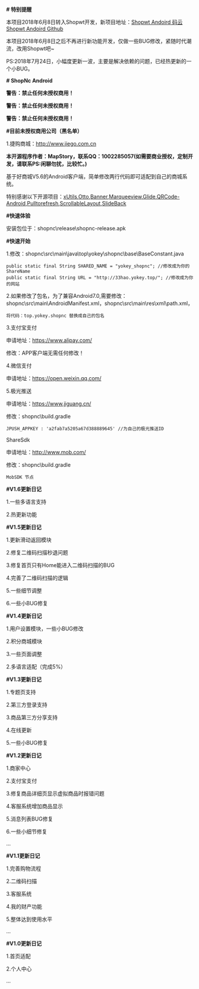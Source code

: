 **# 特别提醒**

本项目2018年6月8日转入Shopwt开发，新项目地址：[Shopwt Andoird 码云](https://gitee.com/MapStory/Shopwt-Android) [Shopwt Andoird Github](https://github.com/oyo775881/Shopwt-Android)

本项目2018年6月8日之后不再进行新功能开发，仅做一些BUG修改，紧随时代潮流，改用Shopwt吧~

PS:2018年7月24日，小幅度更新一波，主要是解决依赖的问题，已经热更新的一个小BUG。

**# ShopNc Android** 

**警告：禁止任何未授权商用！**  

**警告：禁止任何未授权商用！** 

**警告：禁止任何未授权商用！** 

**#目前未授权商用公司（黑名单）**

1.捷购商城：http://www.jiego.com.cn

**本开源程序作者：MapStory，联系QQ：1002285057(如需要商业授权，定制开发，请联系PS:闲聊勿扰，比较忙。)**

基于好商城V5.6的Android客户端，简单修改两行代码即可适配到自己的商城系统。

特别感谢以下开源项目：[xUtils](https://github.com/wyouflf/xUtils3),[Otto](https://github.com/square/otto),[Banner](https://github.com/youth5201314/banner),[Marqueeview](https://github.com/sfsheng0322/MarqueeView),[Glide](https://github.com/bumptech/glide),[QRCode-Android](https://github.com/XuDaojie/QRCode-Android),[Pulltorefresh](https://github.com/823546371/PullToRefresh),[ScrollableLayout](https://github.com/w446108264/ScrollableLayout),[SlideBack](https://github.com/leehong2005/SlideBack)

**#快速体验**

安装包位于：shopnc\release\shopnc-release.apk

**#快速开始**

1.修改：shopnc\src\main\java\top\yokey\shopnc\base\BaseConstant.java
```
public static final String SHARED_NAME = "yokey_shopnc"; //修改成为你的ShareName
public static final String URL = "http://33hao.yokey.top/"; //修改成为你的网站
```

2.如果修改了包名，为了兼容Android7.0,需要修改：shopnc\src\main\AndroidManifest.xml，shopnc\src\main\res\xml\path.xml，
```
将代码：top.yokey.shopnc 替换成自己的包名
```

3.支付宝支付

申请地址：https://www.alipay.com/

修改：APP客户端无需任何修改！

4.微信支付

申请地址：https://open.weixin.qq.com/

5.极光推送

申请地址：https://www.jiguang.cn/

修改：shopnc\build.gradle
```
JPUSH_APPKEY : 'a2fab7a5205a67d388889645' //为自己的极光推送ID
```
ShareSdk

申请地址：http://www.mob.com/

修改：shopnc\build.gradle
```
MobSDK 节点
```
**#V1.6更新日记**

1.一些多语言支持

2.热更新功能

**#V1.5更新日记**

1.更新滑动返回模块

2.修复二维码扫描秒退问题

3.修复首页只有Home能进入二维码扫描的BUG

4.完善了二维码扫描的逻辑

5.一些细节调整

6.一些小BUG修复

**#V1.4更新日记**

1.用户设置模块，一些小BUG修改

2.积分商城模块

3.一些页面调整

2.多语言适配（完成5%）

**#V1.3更新日记**

1.专题页支持

2.第三方登录支持

3.商品第三方分享支持

4.在线更新

5.一些小BUG修复

**#V1.2更新日记**

1.商家中心

2.支付宝支付

3.修复商品详细页显示虚拟商品时报错问题

4.客服系统增加商品显示

5.消息列表BUG修复

6.一些小细节修复

...

**#V1.1更新日记**

1.完善购物流程

2.二维码扫描

3.客服系统

4.我的财产功能

5.整体达到使用水平

...

**#V1.0更新日记**

1.首页适配

2.个人中心

...

